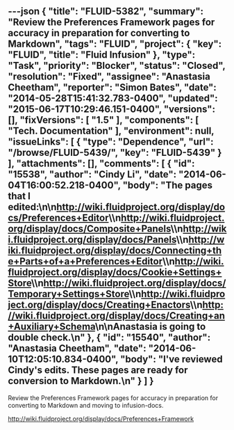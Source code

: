 ---json
{
  "title": "FLUID-5382",
  "summary": "Review the Preferences Framework pages for accuracy in preparation for converting to Markdown",
  "tags": "FLUID",
  "project": {
    "key": "FLUID",
    "title": "Fluid Infusion"
  },
  "type": "Task",
  "priority": "Blocker",
  "status": "Closed",
  "resolution": "Fixed",
  "assignee": "Anastasia Cheetham",
  "reporter": "Simon Bates",
  "date": "2014-05-28T15:41:32.783-0400",
  "updated": "2015-06-17T10:29:46.151-0400",
  "versions": [],
  "fixVersions": [
    "1.5"
  ],
  "components": [
    "Tech. Documentation"
  ],
  "environment": null,
  "issueLinks": [
    {
      "type": "Dependence",
      "url": "/browse/FLUID-5439/",
      "key": "FLUID-5439"
    }
  ],
  "attachments": [],
  "comments": [
    {
      "id": "15538",
      "author": "Cindy Li",
      "date": "2014-06-04T16:00:52.218-0400",
      "body": "The pages that I edited:\n\n<http://wiki.fluidproject.org/display/docs/Preferences+Editor>\\\n<http://wiki.fluidproject.org/display/docs/Composite+Panels>\\\n<http://wiki.fluidproject.org/display/docs/Panels>\\\n<http://wiki.fluidproject.org/display/docs/Connecting+the+Parts+of+a+Preferences+Editor>\\\n<http://wiki.fluidproject.org/display/docs/Cookie+Settings+Store>\\\n<http://wiki.fluidproject.org/display/docs/Temporary+Settings+Store>\\\n<http://wiki.fluidproject.org/display/docs/Creating+Enactors>\\\n<http://wiki.fluidproject.org/display/docs/Creating+an+Auxiliary+Schema>\n\nAnastasia is going to double check.\n"
    },
    {
      "id": "15540",
      "author": "Anastasia Cheetham",
      "date": "2014-06-10T12:05:10.834-0400",
      "body": "I've reviewed Cindy's edits. These pages are ready for conversion to Markdown.\n"
    }
  ]
}
---
Review the Preferences Framework pages for accuracy in preparation for converting to Markdown and moving to infusion-docs.

<http://wiki.fluidproject.org/display/docs/Preferences+Framework>

        
